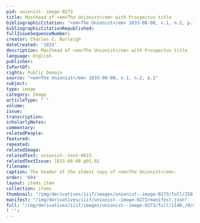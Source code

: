 ```yaml
---
pid: unionist--image-0273
title: Masthead of <em>The Unionist</em> with Prospectus title
bibliographicCitation: "<em>The Unionist</em> 1833-08-08, v.1, n.2, p.1"
bibliographicCitationRepublished: 
fullIssueSequenceNumber: 
creator: Charles C. Burleigh
dateCreated: '1833'
description: Masthead of <em>The Unionist</em> with Prospectus title
language: English
publisher: 
IsPartOf: 
rights: Public Domain
source: "<em>The Unionist</em> 1833-08-08, v.1, n.2, p.1"
subject: 
type: image
category: Image
articleType: "`"
volume: 
issue: 
transcription: 
scholarlyNotes: 
commentary: 
relatedPeople: 
featured: 
repeated: 
relatedImage: 
relatedText: unionist--text-0015
relatedTextIssue: 1833-08-08 p01.01
filename: 
caption: The header of the oldest copy of <em>The Unionist</em>.
order: '684'
layout: items_item
collection: items
thumbnail: "/img/derivatives/iiif/images/unionist--image-0273/full/250,/0/default.jpg"
manifest: "/img/derivatives/iiif/unionist--image-0273/manifest.json"
full: "/img/derivatives/iiif/images/unionist--image-0273/full/1140,/0/default.jpg"
! '': 
---
```

